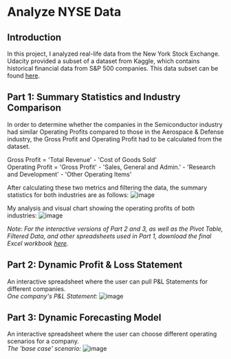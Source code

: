 # Analyze NYSE Data
## Introduction 
In this project, I analyzed real-life data from the New York Stock Exchange. Udacity provided a subset of a dataset from Kaggle, which contains historical financial data from S&P 500 companies. This data subset can be found <a href="https://github.com/tonyhliao/Business-Analytics-Nanodegree-Udacity/blob/main/Analyze%20NYSE%20Data/Original%20Dataset.csv">here</a>.

## Part 1: Summary Statistics and Industry Comparison
In order to determine whether the companies in the Semiconductor industry had similar Operating Profits compared to those in the Aerospace & Defense industry, the Gross Profit and Operating Profit had to be calculated from the dataset. 

Gross Profit = 'Total Revenue' - 'Cost of Goods Sold'\
Operating Profit = 'Gross Profit' -  'Sales, General and Admin.' - 'Research and Development' - 'Other Operating Items'

After calculating these two metrics and filtering the data, the summary statistics for both industries are as follows:
![image](https://user-images.githubusercontent.com/79599703/113601696-49adda80-9607-11eb-83fe-d683446870e6.png)

My analysis and visual chart showing the operating profits of both industries:
![image](https://user-images.githubusercontent.com/79599703/113607125-787b7f00-960e-11eb-87b3-922d494bbfbb.png)

<i>Note: For the interactive versions of Part 2 and 3, as well as the Pivot Table, Filtered Data, and other spreadsheets used in Part 1, download the final Excel workbook <a href="https://github.com/tonyhliao/Business-Analytics-Nanodegree-Udacity/blob/main/Analyze%20NYSE%20Data/Complete%20Workbook.xlsx">here</a>.</i>

## Part 2: Dynamic Profit & Loss Statement
An interactive spreadsheet where the user can pull P&L Statements for different companies.\
<i>One company's P&L Statement:</i>
![image](https://user-images.githubusercontent.com/79599703/113608886-bc6f8380-9610-11eb-828a-a6c914f978a4.png)

## Part 3: Dynamic Forecasting Model
An interactive spreadsheet where the user can choose different operating scenarios for a company. \
<i>The 'base case' scenario:</i>
![image](https://user-images.githubusercontent.com/79599703/113609780-e07f9480-9611-11eb-93c3-e9bbabe6ccc3.png)
